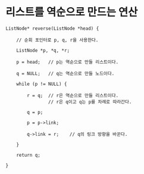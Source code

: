# 리스트를 역순으로 만드는 연산

    ListNode* reverse(ListNode *head) {

        // 순회 포인터로 p, q, r을 사용한다.

        ListNode *p, *q, *r;

        p = head;   // p는 역순으로 만들 리스트이다.

        q = NULL;   // q는 역순으로 만들 노드이다.

        while (p != NULL) {

            r = q;  // r은 역순으로 만들 리스트이다.
                    // r은 q이고 q는 p를 차례로 따라간다.

            q = p;

            p = p->link;

            q->link = r;    // q의 링크 방향을 바꾼다.

        }

        return q;

    }